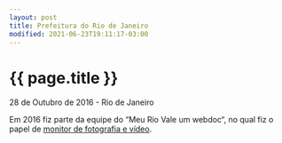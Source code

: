 ```yaml
---
layout: post
title: Prefeitura do Rio de Janeiro
modified: 2021-06-23T19:11:17-03:00
---
```


{{ page.title }}
================

<p class="meta">28 de Outubro de 2016 - Rio de Janeiro</p>

Em 2016 fiz parte da equipe do “Meu Rio Vale um webdoc“, no qual fiz o papel de [monitor de fotografia e vídeo](https://www.meuriovaleumwebdoc.com.br/).

